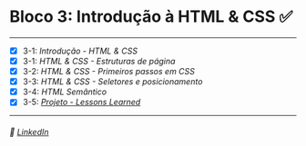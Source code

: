 # Bloco 3: Introdução à HTML & CSS :white_check_mark:
---

- [X] 3-1: _Introdução - HTML & CSS_
- [X] 3-1: _HTML & CSS - Estruturas de página_
- [X] 3-2: _HTML & CSS - Primeiros  passos em CSS_
- [X] 3-3: _HTML & CSS - Seletores e posicionamento_
- [X] 3-4: _HTML Semântico_
- [X] 3-5: _[Projeto - Lessons Learned](https://github.com/caealmeida/trybe-proj/tree/main/fundamentos/1-lessons-learned)_
---
###### :briefcase: [LinkedIn](https://linkedin.com/in/caealmeida)
